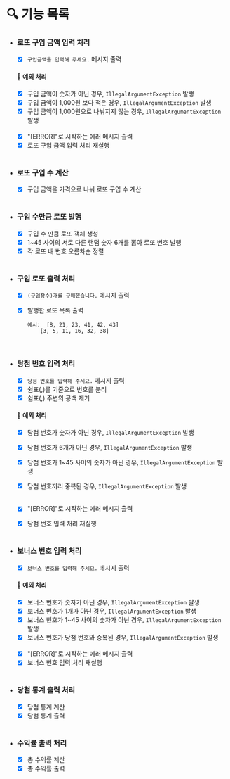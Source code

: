 # 🔍 기능 목록

- ### 로또 구입 금액 입력 처리
    - [x] `구입금액을 입력해 주세요.` 메시지 출력
  #### 🔔 예외 처리
    - [x] 구입 금액이 숫자가 아닌 경우, `IllegalArgumentException` 발생
    - [x] 구입 금액이 1,000원 보다 적은 경우, `IllegalArgumentException` 발생
    - [x] 구입 금액이 1,000원으로 나눠지지 않는 경우, `IllegalArgumentException` 발생
      <br><br>
    - [x] "[ERROR]"로 시작하는 에러 메시지 출력
    - [x] 로또 구입 금액 입력 처리 재실행
      <br><br>

- ### 로또 구입 수 계산
    - [x] 구입 금액을 가격으로 나눠 로또 구입 수 계산<br><br>

- ### 구입 수만큼 로또 발행
    - [x] 구입 수 만큼 로또 객체 생성
    - [x] 1~45 사이의 서로 다른 랜덤 숫자 6개를 뽑아 로또 번호 발행
    - [x] 각 로또 내 번호 오름차순 정렬 <br><br>

- ### 구입 로또 출력 처리
    - [x] `(구입장수)개를 구매했습니다.` 메시지 출력
    - [x] 발행한 로또 목록 출력

      ```
      예시:  [8, 21, 23, 41, 42, 43]
          [3, 5, 11, 16, 32, 38]
      ```

<br>

- ### 당첨 번호 입력 처리
    - [x] `당첨 번호를 입력해 주세요.` 메시지 출력
    - [x] 쉼표(,)를 기준으로 번호를 분리
    - [x] 쉼표(,) 주변의 공백 제거
  #### 🔔 예외 처리
    - [x] 당첨 번호가 숫자가 아닌 경우, `IllegalArgumentException` 발생
    - [x] 당첨 번호가 6개가 아닌 경우, `IllegalArgumentException` 발생
    - [x] 당첨 번호가 1~45 사이의 숫자가 아닌 경우, `IllegalArgumentException` 발생
    - [x] 당첨 번호끼리 중복된 경우, `IllegalArgumentException` 발생
      <br><br>
    - [x] "[ERROR]"로 시작하는 에러 메시지 출력
    - [x] 당첨 번호 입력 처리 재실행
      <br><br>


- ### 보너스 번호 입력 처리
    - [x] `보너스 번호를 입력해 주세요.` 메시지 출력
  #### 🔔 예외 처리
    - [x] 보너스 번호가 숫자가 아닌 경우, `IllegalArgumentException` 발생
    - [x] 보너스 번호가 1개가 아닌 경우, `IllegalArgumentException` 발생
    - [x] 보너스 번호가 1~45 사이의 숫자가 아닌 경우, `IllegalArgumentException` 발생
    - [x] 보너스 번호가 당첨 번호와 중복된 경우, `IllegalArgumentException` 발생
      <br><br>
    - [x] "[ERROR]"로 시작하는 에러 메시지 출력
    - [x] 보너스 번호 입력 처리 재실행
      <br><br>

- ### 당첨 통계 출력 처리
    - [x] 당첨 통계 계산
    - [x] 당첨 통계 출력
      <br><br>

- ### 수익률 출력 처리
    - [x] 총 수익률 계산
    - [x] 총 수익률 출력
